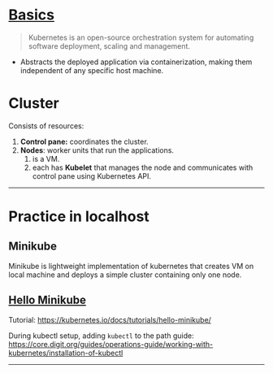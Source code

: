 # [Basics](https://kubernetes.io/docs/tutorials/kubernetes-basics/)

> Kubernetes is an open-source orchestration system for automating software deployment, scaling and management.

- Abstracts the deployed application via containerization, making them independent of any specific host machine.
# Cluster
Consists of resources:
1. **Control pane:** coordinates the cluster.
2. **Nodes**: worker units that run the applications.
	1. is a VM.
	2. each has **Kubelet** that manages the node and communicates with control pane using Kubernetes API.


----
# Practice in localhost

## Minikube
Minikube is lightweight implementation of kubernetes that creates VM on local machine and deploys a simple cluster containing only one node.
## [Hello Minikube](https://kubernetes.io/docs/tutorials/hello-minikube/)

Tutorial: https://kubernetes.io/docs/tutorials/hello-minikube/  

During kubectl  setup, adding `kubectl` to the path guide: https://core.digit.org/guides/operations-guide/working-with-kubernetes/installation-of-kubectl  

----
